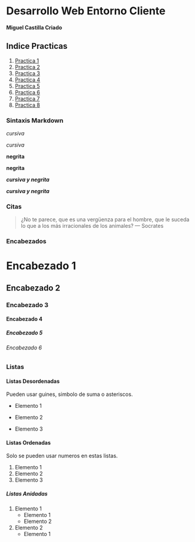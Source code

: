 # Desarrollo Web Entorno Cliente

**Miguel Castilla Criado**

## Indice Practicas
1. <a href='/Practicas/P1.md'>Practica 1</a>
2. <a href= 'Practicas/P2.md'>Practica 2</a>
3. <a href= 'Practicas/P3.md'>Practica 3</a>
4. <a href= 'Practicas/P4.md'>Practica 4</a>
5. <a href= 'Practicas/P5/P5.md'>Practica 5</a>
6. <a href= 'Practicas/P6/README.md'>Practica 6</a>
7. <a href= 'Practicas/P7/README.md'>Practica 7</a>
8. <a href= 'Practicas/P8/README.md'>Practica 8</a>


### Sintaxis Markdown
*cursiva*

_cursiva_

**negrita**

__negrita__

***cursiva y negrita***

___cursiva y negrita___

### Citas

> ¿No te parece, que es una vergüenza para el hombre, que le suceda lo que a los más irracionales de los animales? — Socrates

### Encabezados

# Encabezado 1
## Encabezado 2
### Encabezado 3
#### Encabezado 4
##### Encabezado 5
###### Encabezado 6



### Listas
#### Listas Desordenadas
Pueden usar guines, simbolo de suma o asteriscos.
- Elemento 1
+ Elemento 2
* Elemento 3

#### Listas Ordenadas
Solo se pueden usar numeros en estas listas.
1. Elemento 1
2. Elemento 2
3. Elemento 3

#####  Listas Anidadas
1. Elemento 1
    - Elemento 1
    + Elemento 2
2. Elemento 2
    * Elemento 1
